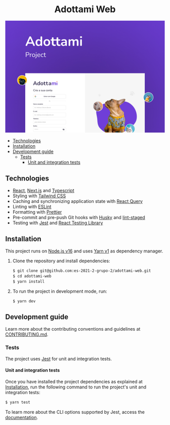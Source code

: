 <h1 align="center">Adottami Web</h1>

![Adottami Web](docs/images/cover.jpg)

- [Technologies](#technologies)
- [Installation](#installation)
- [Development guide](#development-guide)
  - [Tests](#tests)
    - [Unit and integration tests](#unit-and-integration-tests)

## Technologies

- [React](https://reactjs.org/), [Next.js](https://nextjs.org/) and [Typescript](https://www.typescriptlang.org/)
- Styling with [Tailwind CSS](https://www.tailwindcss.com)
- Caching and synchronizing application state with [React Query](https://react-query.tanstack.com/)
- Linting with [ESLint](https://eslint.org/)
- Formatting with [Prettier](https://prettier.io/)
- Pre-commit and pre-push Git hooks with [Husky](https://github.com/typicode/husky) and [lint-staged](https://github.com/okonet/lint-staged)
- Testing with [Jest](https://jestjs.io/) and [React Testing Library](https://testing-library.com/docs/react-testing-library/intro)

## Installation

This project runs on [Node.js v16](https://nodejs.org/) and uses [Yarn v1](https://yarnpkg.com/) as dependency manager.

1. Clone the repository and install dependencies:

   ```bash
   $ git clone git@github.com:es-2021-2-grupo-2/adottami-web.git
   $ cd adottami-web
   $ yarn install
   ```

2. To run the project in development mode, run:

   ```bash
   $ yarn dev
   ```

## Development guide

Learn more about the contributing conventions and guidelines at [CONTRIBUTING.md](./CONTRIBUTING.md).

### Tests

The project uses [Jest](https://jestjs.io/) for unit and integration tests.

#### Unit and integration tests

Once you have installed the project dependencies as explained at [Installation](./README.md#installation), run the following command to run the project's unit and integration tests:

```bash
$ yarn test
```

To learn more about the CLI options supported by Jest, access the [documentation](https://jestjs.io/docs/cli).
